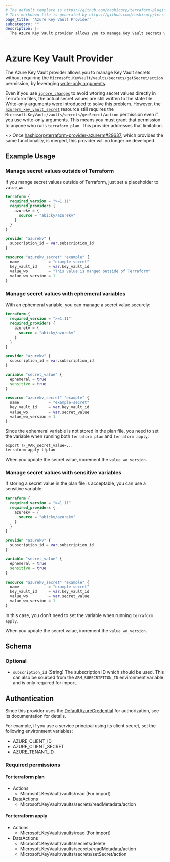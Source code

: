 ```yaml
---
# The default template is https://github.com/hashicorp/terraform-plugin-docs/blob/v0.22.0/internal/provider/template.go#L382
# This markdown file is generated by https://github.com/hashicorp/terraform-plugin-docs
page_title: "Azure Key Vault Provider"
subcategory: ""
description: |-
  The Azure Key Vault provider allows you to manage Key Vault secrets without requiring the Microsoft.KeyVault/vaults/secrets/getSecret/action permission, by leveraging write-only arguments https://developer.hashicorp.com/terraform/language/resources/ephemeral/write-only.
---
```


# Azure Key Vault Provider

The Azure Key Vault provider allows you to manage Key Vault secrets without requiring the `Microsoft.KeyVault/vaults/secrets/getSecret/action` permission, by leveraging [write-only arguments](https://developer.hashicorp.com/terraform/language/resources/ephemeral/write-only).

Even if you use [`ignore_changes`](https://developer.hashicorp.com/terraform/language/meta-arguments/lifecycle#ignore_changes) to avoid wtoring secret values directly in Terraform files, the actual secret values are still written to the state file. Write-only arguments were introduced to solve this problem. However, the [`azurerm_key_vault_secret`](https://registry.terraform.io/providers/hashicorp/azurerm/latest/docs/resources/key_vault_secret) resource still requires the `Microsoft.KeyVault/vaults/secrets/getSecret/action` permission even if you use write-only arguments. This means you must grant that permission to anyone who runs `terraform plan`.
This provider addresses that limitation.

~> Once [hashicorp/terraform-provider-azurerm#29637](https://github.com/hashicorp/terraform-provider-azurerm/pull/29637), which provides the same functionality, is merged, this provider will no longer be developed.


## Example Usage

### Manage secret values outside of Terraform

If you mange secret values outside of Terraform, just set a placeholder to `value_wo`:

```terraform
terraform {
  required_version = ">=1.11"
  required_providers {
    azurekv = {
      source = "abicky/azurekv"
    }
  }
}

provider "azurekv" {
  subscription_id = var.subscription_id
}

resource "azurekv_secret" "example" {
  name             = "example-secret"
  key_vault_id     = var.key_vault_id
  value_wo         = "This value is manged outside of Terraform"
  value_wo_version = 1
}
```


### Manage secret values with ephemeral variables

With an ephemeral variable, you can manage a secret value securely:

```terraform
terraform {
  required_version = ">=1.11"
  required_providers {
    azurekv = {
      source = "abicky/azurekv"
    }
  }
}

provider "azurekv" {
  subscription_id = var.subscription_id
}

variable "secret_value" {
  ephemeral = true
  sensitive = true
}

resource "azurekv_secret" "example" {
  name             = "example-secret"
  key_vault_id     = var.key_vault_id
  value_wo         = var.secret_value
  value_wo_version = 1
}
```

Since the ephemeral variable is not stored in the plan file, you need to set the variable when running both `terraform plan` and `terraform apply`:

```
export TF_VAR_secret_value=...
terraform apply tfplan
```

When you update the secret value, increment the `value_wo_version`.


### Manage secret values with sensitive variables

If storing a secret value in the plan file is acceptable, you can use a sensitive variable:

```terraform
terraform {
  required_version = ">=1.11"
  required_providers {
    azurekv = {
      source = "abicky/azurekv"
    }
  }
}

provider "azurekv" {
  subscription_id = var.subscription_id
}

variable "secret_value" {
  ephemeral = true
  sensitive = true
}

resource "azurekv_secret" "example" {
  name             = "example-secret"
  key_vault_id     = var.key_vault_id
  value_wo         = var.secret_value
  value_wo_version = 1
}
```

In this case, you don't need to set the variable when running `terraform apply`.

When you update the secret value, increment the `value_wo_version`.

<!-- schema generated by tfplugindocs -->
## Schema

### Optional

- `subscription_id` (String) The subscription ID which should be used. This can also be sourced from the `ARM_SUBSCRIPTION_ID` environment variable and is only required for import.

## Authentication

Since this provider uses the [DefaultAzureCredential](https://pkg.go.dev/github.com/Azure/azure-sdk-for-go/sdk/azidentity#DefaultAzureCredential) for authorization, see its documentation for details.

For example, if you use a service principal using its client secret, set the following environment variables:

* AZURE_CLIENT_ID
* AZURE_CLIENT_SECRET
* AZURE_TENANT_ID

### Required permissions

#### For terraform plan

* Actions
    - Microsoft.KeyVault/vaults/read (For import)
* DataActions
    - Microsoft.KeyVault/vaults/secrets/readMetadata/action

#### For terraform apply

* Actions
    - Microsoft.KeyVault/vaults/read (For import)
* DataActions
    - Microsoft.KeyVault/vaults/secrets/delete
    - Microsoft.KeyVault/vaults/secrets/readMetadata/action
    - Microsoft.KeyVault/vaults/secrets/setSecret/action
